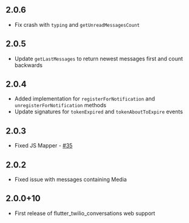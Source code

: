 ## 2.0.6
* Fix crash with `typing` and `getUnreadMessagesCount`
  
## 2.0.5
* Update `getLastMessages` to return newest messages first and count backwards

## 2.0.4
* Added implementation for `registerForNotification` and `unregisterForNotification` methods
* Update signatures for `tokenExpired` and `tokenAboutToExpire` events

## 2.0.3
* Fixed JS Mapper - [#35](https://github.com/Diversido/flutter_twilio_conversations/issues/35)

## 2.0.2
* Fixed issue with messages containing Media

## 2.0.0+10
* First release of flutter_twilio_conversations web support
